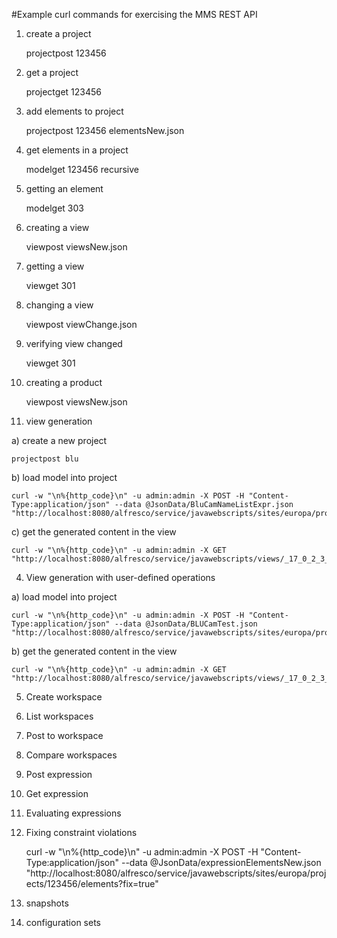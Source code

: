 #Example curl commands for exercising the MMS REST API

1) create a project

    projectpost 123456
    
1) get a project

    projectget 123456
    
2) add elements to project

    projectpost 123456 elementsNew.json

3) get elements in a project

    modelget 123456 recursive 

1) getting an element

    modelget 303

1) creating a view

    viewpost viewsNew.json
     
1) getting a view

    viewget 301      

2) changing a view

    viewpost viewChange.json

3) verifying view changed

    viewget 301

1) creating a product

    viewpost viewsNew.json

2) view generation

  a) create a new project
  
    projectpost blu

  b) load model into project
  
    curl -w "\n%{http_code}\n" -u admin:admin -X POST -H "Content-Type:application/json" --data @JsonData/BluCamNameListExpr.json "http://localhost:8080/alfresco/service/javawebscripts/sites/europa/projects/blu/elements"

  c) get the generated content in the view

    curl -w "\n%{http_code}\n" -u admin:admin -X GET "http://localhost:8080/alfresco/service/javawebscripts/views/_17_0_2_3_e610336_1394148311476_17302_29388"


4) View generation with user-defined operations 

  a) load model into project

    curl -w "\n%{http_code}\n" -u admin:admin -X POST -H "Content-Type:application/json" --data @JsonData/BLUCamTest.json "http://localhost:8080/alfresco/service/javawebscripts/sites/europa/projects/blu/elements"

  b) get the generated content in the view

    curl -w "\n%{http_code}\n" -u admin:admin -X GET "http://localhost:8080/alfresco/service/javawebscripts/views/_17_0_2_3_e610336_1394148233838_91795_29332"
 
5) Create workspace

6) List workspaces

7) Post to workspace

8) Compare workspaces

9) Post expression

10) Get expression

11) Evaluating expressions

11) Fixing constraint violations

    curl -w "\n%{http_code}\n" -u admin:admin -X POST -H "Content-Type:application/json" --data @JsonData/expressionElementsNew.json "http://localhost:8080/alfresco/service/javawebscripts/sites/europa/projects/123456/elements?fix=true"

12) snapshots

13) configuration sets

